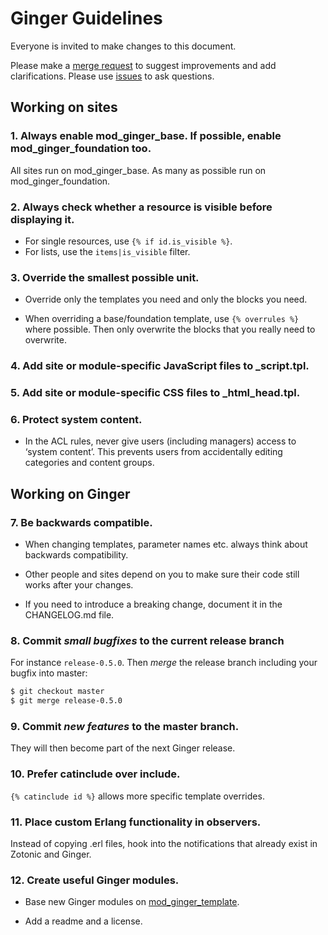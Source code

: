 Ginger Guidelines
=================

Everyone is invited to make changes to this document.

Please make a [merge request](https://github.com/driebit/ginger/pulls)
to suggest improvements and add clarifications. Please use [issues](https://github/driebit/ginger/issues)
to ask questions.

## Working on sites

### 1. Always enable mod_ginger_base. If possible, enable mod_ginger_foundation too.

All sites run on mod_ginger_base. As many as possible run on
mod_ginger_foundation.

### 2. Always check whether a resource is visible before displaying it.

* For single resources, use `{% if id.is_visible %}`.
* For lists, use the `items|is_visible` filter.

### 3. Override the smallest possible unit.

* Override only the templates you need and only the blocks you need.

* When overriding a base/foundation template, use `{% overrules %}` where
possible. Then only overwrite the blocks that you really need to overwrite.

### 4. Add site or module-specific JavaScript files to _script.tpl.

### 5. Add site or module-specific CSS files to _html_head.tpl.

### 6. Protect system content.

* In the ACL rules, never give users (including managers) access to
  ‘system content’. This prevents users from accidentally editing categories
   and content groups.

## Working on Ginger

### 7. Be backwards compatible.

* When changing templates, parameter names etc. always think about backwards
  compatibility.

* Other people and sites depend on you to make sure their code
  still works after your changes.

* If you need to introduce a breaking change, document it in the CHANGELOG.md
  file.

### 8. Commit *small bugfixes* to the current release branch

For instance `release-0.5.0`. Then *merge* the release branch including your
bugfix into master:

```bash
$ git checkout master
$ git merge release-0.5.0
```

### 9. Commit *new features* to the master branch.

They will then become part of the next Ginger release.

### 10. Prefer catinclude over include.

`{% catinclude id %}` allows more specific template overrides.

### 11. Place custom Erlang functionality in observers.

Instead of copying .erl files, hook into the notifications that already exist
in Zotonic and Ginger.

### 12. Create useful Ginger modules.

* Base new Ginger modules on [mod_ginger_template](http://github.com/driebit/mod_ginger_template).

* Add a readme and a license.
